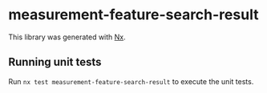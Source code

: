 # measurement-feature-search-result

This library was generated with [Nx](https://nx.dev).

## Running unit tests

Run `nx test measurement-feature-search-result` to execute the unit tests.
